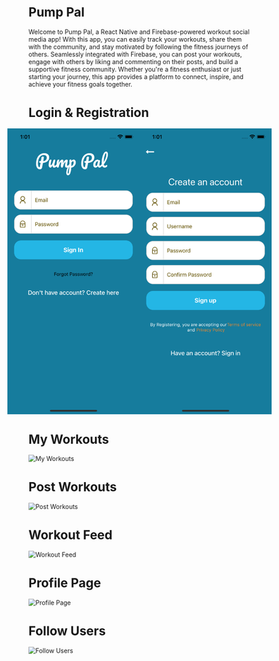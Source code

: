 # Pump Pal

Welcome to Pump Pal, a React Native and Firebase-powered workout social media app! With this app, you can easily track your workouts, share them with the community, and stay motivated by following the fitness journeys of others. Seamlessly integrated with Firebase, you can post your workouts, engage with others by liking and commenting on their posts, and build a supportive fitness community. Whether you're a fitness enthusiast or just starting your journey, this app provides a platform to connect, inspire, and achieve your fitness goals together.

# Login & Registration
<div style="display: flex; justify-content: center; align-items: center;">
  <img src="./assets/signin.png" alt="Login Page" width="300">
  <img src=".//assets/register.png" alt="Register Page" width="300">
</div>


# My Workouts
<img src="https://github.com/Bdiaz10/Pump-Pal/assets/90151890/71226f57-99a5-4ea8-a63f-361cd249cc15" alt="My Workouts" width="300">

# Post Workouts
<img src="https://github.com/Bdiaz10/Pump-Pal/assets/90151890/31b83b90-f135-47c5-8ac5-d8334796f250" alt="Post Workouts" width="300">

# Workout Feed
<img src="https://github.com/Bdiaz10/Pump-Pal/assets/90151890/e3bd9212-5617-4e2d-87b7-417527e3f30d" alt="Workout Feed" width="300">

# Profile Page
<img src="https://github.com/Bdiaz10/Pump-Pal/assets/90151890/1790afe1-c041-4933-bbe5-14118733ab09" alt="Profile Page" width="300">

# Follow Users
<img src="https://github.com/Bdiaz10/Pump-Pal/assets/90151890/5a140bf6-c7c0-4cc1-8276-2a02d100942a" alt="Follow Users" width="300">
